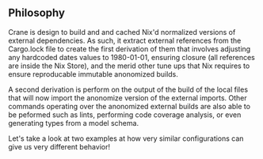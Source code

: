 ## Philosophy

Crane is design to build and and cached Nix'd normalized versions of external
dependencies. As such, it extract external references from the Cargo.lock file
to create the first derivation of them that involves adjusting any hardcoded dates values
to 1980-01-01, ensuring closure (all references are inside the Nix Store), and 
the merid other tune ups that Nix requires to ensure reproducable immutable 
anonomized builds.

A second derivation is perform on the output of the build of the local files
that will now import the anonomize version of the external imports. Other commands
operating over the anonomized external builds are also able to be peformed
such as lints, performing code coverage
analysis, or even generating types from a model schema. 

Let's take a look at two
examples at how very similar configurations can give us very different behavior!
